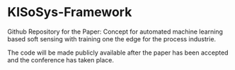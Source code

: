 # KISoSys-Framework
Github Repository for the Paper:
Concept for automated machine learning based soft sensing with training one the edge for the process industrie.

The code will be made publicly available after the paper has been accepted and the conference has taken place.


